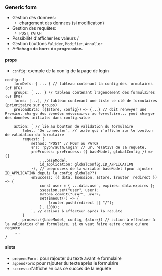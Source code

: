 ### Generic form

- Gestion des données:
  - chargement des données (si modification)
- Gestion des requêtes:
  - `POST`, `PATCH` 
- Possibilité d'afficher les valeurs / 
- Gestion bouttons `Valider`, `Modifier`, `Annuller`
- Affichage de barre de progression..

#### props
- `config`: exemple de la config de la page de login
```
config: {
    formDefs: { ... } // tableau contenant la config des formulaires (cf DFG)
    groups: { ... } // tableau contenant l'agencement des formulaires (cf DFG)
    forms: [...], // tableau contenant une liste de clé de formulaires (prioritaire sur groups)
    preloadData: ({$store, config}) => {...} // doit renvoyer une Promise, charge des données nécessaires au formulaire... peut charger des données initiales dans config.value

    action: { // lié au boutton de validation du formulaire
        label: 'Se connecter', // texte qui s'affiche sur le boutton de validation du formulaire 
        request: {
            method: 'POST' // POST ou PATCH
            url: 'pypn/auth/login' // url relative de la requête,
            preProcess: preProcess: ({ baseModel, globalConfig }) => ({
                ...baseModel,
                id_application: globalConfig.ID_APPLICATION
            }), // preprocess de la variable baseModel (pour ajouter ID_APPLICATION depuis la config globale??)
            onSuccess: ({ data, $session, $store, $router, redirect }) => {
                const user = { ...data.user, expires: data.expires };
                $session.set("user", user);
                $store.commit("user", user);
                setTimeout(() => {
                    $router.push(redirect || "/");
                }, 1000);
            }, // actions à effectuer après la requête
        }
        process:({baseModel, config, $store}) // action à effectuer à la validation d'un formulaire, si on veut faire autre chose qu'une requête
    ...
}
```

#### slots

- `prependForm` : pour rajouter du texte avant le formulaire
- `appendForm`: pour rajouter du texte après le formulaire
- `success`: s'affiche en cas de succès de la requête
   